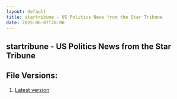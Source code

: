 ```yaml
---
layout: default
title: startribune - US Politics News from the Star Tribune
date: 2025-06-07T20:06
---
```


## startribune - US Politics News from the Star Tribune

<div id="data-chart"></div>
<div id="data-table"></div>
<script>
document.addEventListener('DOMContentLoaded', function(){
  document.getElementById('data-table').textContent = 'This source isn't supported for tables yet.';
});
</script>

## File Versions:
1. [Latest version](./latest.json)
